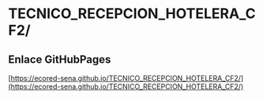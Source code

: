 # **TECNICO_RECEPCION_HOTELERA_CF2/**

## **Enlace GitHubPages**

[https://ecored-sena.github.io/TECNICO_RECEPCION_HOTELERA_CF2/](https://ecored-sena.github.io/TECNICO_RECEPCION_HOTELERA_CF2/)

